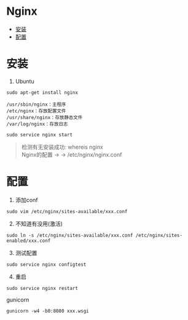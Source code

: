 # Nginx

* [安装](#安装)
* [配置](#配置)

# 安装
1. Ubuntu
```
sudo apt-get install nginx

/usr/sbin/nginx：主程序
/etc/nginx：存放配置文件
/usr/share/nginx：存放静态文件
/var/log/nginx：存放日志

sudo service nginx start
```
> 检测有无安装成功: whereis nginx   
> Nginx的配置 → → /etc/nginx/nginx.conf

# 配置
1. 添加conf
```
sudo vim /etc/nginx/sites-available/xxx.conf
```
2. 不知道有没用(激活)
```
sudo ln -s /etc/nginx/sites-available/xxx.conf /etc/nginx/sites-enabled/xxx.conf
```
3. 测试配置
```
sudo service nginx configtest
```
4. 重启
```
sudo service nginx restart
```


gunicorn
```
gunicorn -w4 -b0:8080 xxx.wsgi
```
